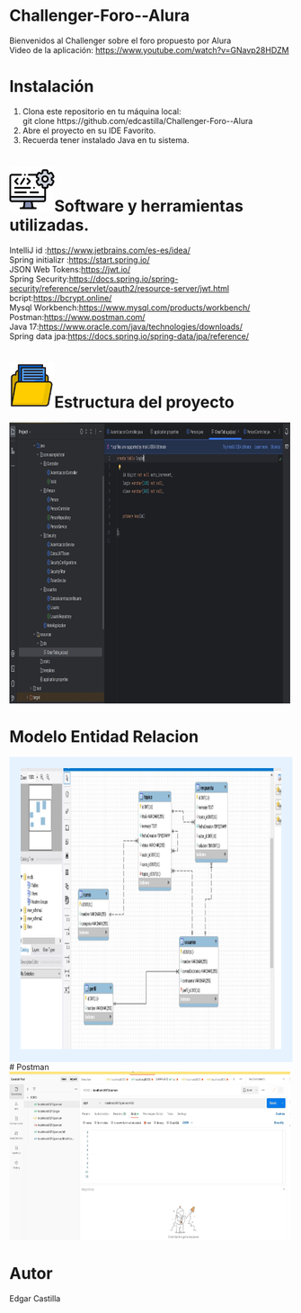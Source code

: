 
   
# Challenger-Foro--Alura
Bienvenidos al Challenger sobre el foro propuesto por Alura<br>
Video de la aplicación:
https://www.youtube.com/watch?v=GNavp28HDZM

# Instalación
<div>
<ol>
  <li>Clona este repositorio en tu máquina local:<br> git clone
   https://github.com/edcastilla/Challenger-Foro--Alura</li>
  <li>Abre el proyecto en su IDE Favorito.</li>
  <li>Recuerda tener instalado Java en tu sistema.</li>
</ol>
  </div>
  
# <img src="software.png" width="80" height="80">Software y herramientas utilizadas.
IntelliJ id :https://www.jetbrains.com/es-es/idea/ <br>
Spring initializr :https://start.spring.io/<br>
JSON Web Tokens:https://jwt.io/<br>
Spring Security:https://docs.spring.io/spring-security/reference/servlet/oauth2/resource-server/jwt.html<br>
bcript:https://bcrypt.online/<br>
Mysql Workbench:https://www.mysql.com/products/workbench/<br>
Postman:https://www.postman.com/<br>
Java 17:https://www.oracle.com/java/technologies/downloads/<br>
Spring data jpa:https://docs.spring.io/spring-data/jpa/reference/<br>

# <img src="carpeta.png" width="80" height="80">Estructura del proyecto

<img src="IMAGENINTELLIJID.JPG" width="500" height="500">

# Modelo Entidad Relacion
<div style="background-color: #e6f3ff; padding: 20px;">
<img src="ENTIDAD_RELACION_MYSQLWORBENCH.JPG" width="500" height="500">
</div>
# Postman

<img src="IMAGENPOSTMAN.JPG" width="500" height="300">

# Autor
Edgar Castilla


